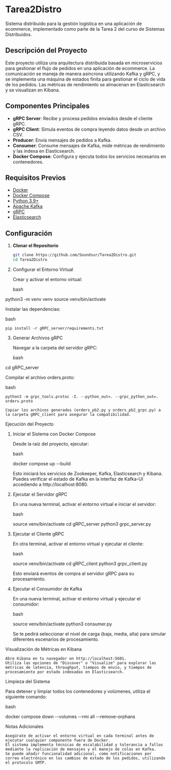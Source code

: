 # Tarea2Distro

Sistema distribuido para la gestión logística en una aplicación de ecommerce, implementado como parte de la Tarea 2 del curso de Sistemas Distribuidos.

## Descripción del Proyecto

Este proyecto utiliza una arquitectura distribuida basada en microservicios para gestionar el flujo de pedidos en una aplicación de ecommerce. La comunicación se maneja de manera asíncrona utilizando Kafka y gRPC, y se implementa una máquina de estados finita para gestionar el ciclo de vida de los pedidos. Las métricas de rendimiento se almacenan en Elasticsearch y se visualizan en Kibana.

## Componentes Principales

- **gRPC Server**: Recibe y procesa pedidos enviados desde el cliente gRPC.
- **gRPC Client**: Simula eventos de compra leyendo datos desde un archivo CSV.
- **Producer**: Envía mensajes de pedidos a Kafka.
- **Consumer**: Consume mensajes de Kafka, mide métricas de rendimiento y las indexa en Elasticsearch.
- **Docker Compose**: Configura y ejecuta todos los servicios necesarios en contenedores.

## Requisitos Previos

- [Docker](https://docs.docker.com/get-docker/)
- [Docker Compose](https://docs.docker.com/compose/install/)
- [Python 3.9+](https://www.python.org/downloads/)
- [Apache Kafka](https://kafka.apache.org/)
- [gRPC](https://grpc.io/)
- [Elasticsearch](https://www.elastic.co/)

## Configuración

1. **Clonar el Repositorio**
   ```bash
   git clone https://github.com/Soundsur/Tarea2Distro.git
   cd Tarea2Distro

2. Configurar el Entorno Virtual

    Crear y activar el entorno virtual:

    bash

python3 -m venv venv
source venv/bin/activate

Instalar las dependencias:

bash

    pip install -r gRPC_server/requirements.txt

3. Generar Archivos gRPC

    Navegar a la carpeta del servidor gRPC:

    bash

cd gRPC_server

Compilar el archivo orders.proto:

bash

    python3 -m grpc_tools.protoc -I. --python_out=. --grpc_python_out=. orders.proto

    Copiar los archivos generados (orders_pb2.py y orders_pb2_grpc.py) a la carpeta gRPC_client para asegurar la compatibilidad.

Ejecución del Proyecto
1. Iniciar el Sistema con Docker Compose

    Desde la raíz del proyecto, ejecutar:

    bash

    docker compose up --build

    Esto iniciará los servicios de Zookeeper, Kafka, Elasticsearch y Kibana.
    Puedes verificar el estado de Kafka en la interfaz de Kafka-UI accediendo a http://localhost:8080.

2. Ejecutar el Servidor gRPC

    En una nueva terminal, activar el entorno virtual e iniciar el servidor:

    bash

    source venv/bin/activate
    cd gRPC_server
    python3 grpc_server.py

3. Ejecutar el Cliente gRPC

    En otra terminal, activar el entorno virtual y ejecutar el cliente:

    bash

    source venv/bin/activate
    cd gRPC_client
    python3 grpc_client.py

    Esto enviará eventos de compra al servidor gRPC para su procesamiento.

4. Ejecutar el Consumidor de Kafka

    En una nueva terminal, activar el entorno virtual y ejecutar el consumidor:

    bash

    source venv/bin/activate
    python3 consumer.py

    Se te pedirá seleccionar el nivel de carga (baja, media, alta) para simular diferentes escenarios de procesamiento.

Visualización de Métricas en Kibana

    Abre Kibana en tu navegador en http://localhost:5601.
    Utiliza las opciones de "Discover" o "Visualize" para explorar las métricas de latencia, throughput, tiempos de envío, y tiempos de procesamiento por estado indexadas en Elasticsearch.

Limpieza del Sistema

Para detener y limpiar todos los contenedores y volúmenes, utiliza el siguiente comando:

bash

docker compose down --volumes --rmi all --remove-orphans

Notas Adicionales

    Asegúrate de activar el entorno virtual en cada terminal antes de ejecutar cualquier componente fuera de Docker.
    El sistema implementa técnicas de escalabilidad y tolerancia a fallos mediante la replicación de mensajes y el manejo de colas en Kafka.
    Se puede añadir funcionalidad adicional, como notificaciones por correo electrónico en los cambios de estado de los pedidos, utilizando el protocolo SMTP.
